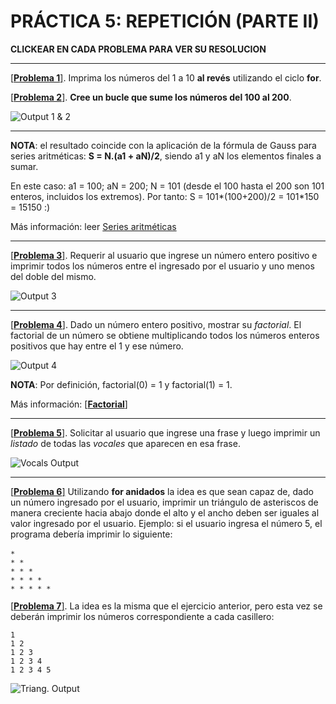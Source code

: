 # PRÁCTICA 5: REPETICIÓN (PARTE II)

**CLICKEAR EN CADA PROBLEMA PARA VER SU RESOLUCION**

---

[[**Problema 1**]](/trabajos/tp5/mostrar10_1.py). Imprima los números del 1 a 10 **al revés** utilizando el ciclo **for**.

[[**Problema 2**]](/trabajos/tp5/suma100_200.py). **Cree un bucle que sume los números del 100 al 200**.

![Output 1 & 2](https://user-images.githubusercontent.com/64324818/164393194-b2fe7cf7-e7e7-489f-9b9f-71f6e8c89787.png)

---
**NOTA**: el resultado coincide con la aplicación de la fórmula de Gauss para series aritméticas: **S = N.(a1 + aN)/2**, siendo a1 y aN los elementos finales a sumar.

En este caso: a1 = 100; aN = 200; N = 101 (desde el 100 hasta el 200 son 101 enteros, incluidos los extremos). Por tanto: S = 101*(100+200)/2 = 101*150 = 15150 :)

Más información: leer [Series aritméticas](https://es.wikipedia.org/wiki/Progresi%C3%B3n_aritm%C3%A9tica)

 ---

[[**Problema 3**]](/trabajos/tp5/mostrarN_2N-1.py). Requerir al usuario que ingrese un número entero positivo e imprimir todos los números entre el ingresado por el usuario y uno menos del doble del mismo.

![Output 3](https://user-images.githubusercontent.com/64324818/164396798-3317ab6c-4b92-4050-8fcb-537f6864bc0b.png)

----
[[**Problema 4**]](/trabajos/tp5/factorial.py). Dado un número entero positivo, mostrar su *factorial*. El factorial de un número se obtiene multiplicando todos los números enteros positivos que hay entre el 1 y ese número.

![Output 4](https://user-images.githubusercontent.com/64324818/164393761-83936e1c-7460-4506-b2ff-d2e735d967a7.png)

**NOTA**: Por definición, factorial(0) = 1 y factorial(1) = 1. 

Más información: [[**Factorial**]](https://www.youtube.com/watch?v=aM6y3jZCWS8)

---
[[**Problema 5**]](/trabajos/tp5/vocales.py). Solicitar al usuario que ingrese una frase y luego imprimir un *listado* de todas las *vocales* que aparecen en esa frase.

![Vocals Output](https://user-images.githubusercontent.com/64324818/164395987-1a5cfe96-18a7-44aa-a526-12eb02cdbd31.png)

----
[[**Problema 6**]](/trabajos/tp5/triang_aster.py) Utilizando **for anidados** la idea es que sean capaz de, dado un número ingresado por el usuario, imprimir un triángulo de asteriscos de manera creciente hacia abajo donde el alto y el ancho deben ser iguales al valor ingresado por el usuario. Ejemplo: si el usuario ingresa el número 5, el programa debería imprimir lo siguiente:

    ∗  
    ∗ ∗  
    ∗ ∗ ∗  
    ∗ ∗ ∗ ∗  
    ∗ ∗ ∗ ∗ ∗

[[**Problema 7**]](/trabajos/tp5/triang_num.py). La idea es la misma que el ejercicio anterior, pero esta vez se deberán imprimir los números correspondiente a cada casillero:

    1  
    1 2  
    1 2 3  
    1 2 3 4  
    1 2 3 4 5  
  
![Triang. Output](https://user-images.githubusercontent.com/64324818/164391148-066ab1a7-aaea-4ea5-b0f8-b1d55463117a.png)